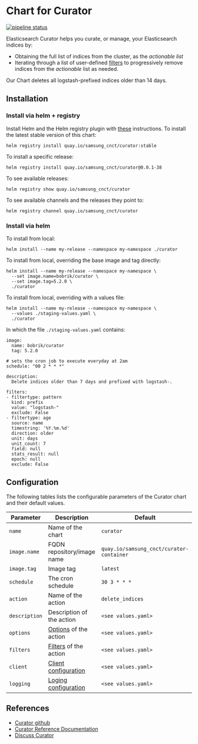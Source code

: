 # Chart for Curator

[![pipeline status](https://git.cnct.io/common-tools/samsung-cnct_chart-curator/badges/master/pipeline.svg)](https://git.cnct.io/common-tools/samsung-cnct_chart-curator/commits/master)

Elasticsearch Curator helps you curate, or manage, your Elasticsearch indices by:
* Obtaining the full list of indices from the cluster, as the *actionable list*
* Iterating through a list of user-defined [filters][5] to progressively remove indices from the *actionable* list as needed.

Our Chart deletes all logstash-prefixed indices older than 14 days.

## Installation

### Install via helm + registry
Install Helm and the Helm registry plugin with [these][1] instructions.
To install the latest stable version of this chart:

```
helm registry install quay.io/samsung_cnct/curator:stable
```

To install a specific release:

```
helm registry install quay.io/samsung_cnct/curator@0.0.1-38
```

To see available releases:

```
helm registry show quay.io/samsung_cnct/curator
```

To see available channels and the releases they point to:

```
helm registry channel quay.io/samsung_cnct/curator
```

### Install via helm

To install from local:

```
helm install --name my-release --namespace my-namespace ./curator
```

To install from local, overriding the base image and tag directly:

```
helm install --name my-release --namespace my-namespace \
  --set image.name=bobrik/curator \
  --set image.tag=5.2.0 \
  ./curator
```

To install from local, overriding with a values file:

```
helm install --name my-release --namespace my-namespace \
  --values ./staging-values.yaml \
  ./curator
```

In which the file `./staging-values.yaml` contains:

```
image:
  name: bobrik/curator
  tag: 5.2.0

# sets the cron job to execute everyday at 2am
schedule: "00 2 * * *"

description:
  Delete indices older than 7 days and prefixed with logstash-.

filters:
- filtertype: pattern
  kind: prefix
  value: "logstash-"
  exclude: False
- filtertype: age
  source: name
  timestring: '%Y.%m.%d'
  direction: older
  unit: days
  unit_count: 7
  field: null
  stats_result: null
  epoch: null
  exclude: False
```

## Configuration

The following tables lists the configurable parameters of the Curator chart and their default values.

| Parameter                | Description                                     | Default                                 |
| ------------------------ | ----------------------------------------------- | --------------------------------------- |
| `name`                   | Name of the chart                               | `curator`                               |
| `image.name`             | FQDN repository/image name                      | `quay.io/samsung_cnct/curator-container`|
| `image.tag`              | Image tag                                       | `latest`                                |
| `schedule`               | The cron schedule                               | `30 3 * * *`                            |
| `action`                 | Name of the action                              | `delete_indices`                        |
| `description`            | Description of the action                       | `<see values.yaml>`                     |
| `options`                | [Options][6] of the action                      | `<see values.yaml>`                     |
| `filters`                | [Filters][5] of the action                      | `<see values.yaml>`                     |
| `client`                 | [Client configuration][7]                       | `<see values.yaml>`                     |
| `logging`                | [Loging configuration][7]                       | `<see values.yaml>`                     |

## References

* [Curator github][2]
* [Curator Reference Documentation][3]
* [Discuss Curator][4]

[1]: https://github.com/app-registry/appr-helm-plugin/blob/master/README.md#install-the-helm-registry-plugin "install helm registry plugin"
[2]: https://github.com/elastic/curator "curator github"
[3]: https://www.elastic.co/guide/en/elasticsearch/client/curator/current/index.html "curator reference documentation"
[4]: https://discuss.elastic.co/search?q=curator "curator discussion"
[5]: https://www.elastic.co/guide/en/elasticsearch/client/curator/5.2/filters.html "curator filter documentation"
[6]: https://www.elastic.co/guide/en/elasticsearch/client/curator/5.2/options.html "currator options documentation"
[7]: https://www.elastic.co/guide/en/elasticsearch/client/curator/5.2/configfile.html "currator config file  documentation"
